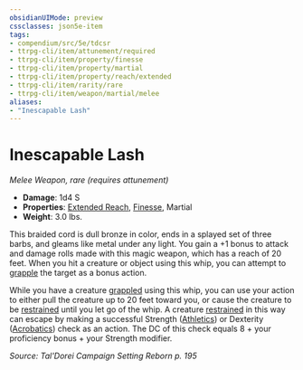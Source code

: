 ```yaml
---
obsidianUIMode: preview
cssclasses: json5e-item
tags:
- compendium/src/5e/tdcsr
- ttrpg-cli/item/attunement/required
- ttrpg-cli/item/property/finesse
- ttrpg-cli/item/property/martial
- ttrpg-cli/item/property/reach/extended
- ttrpg-cli/item/rarity/rare
- ttrpg-cli/item/weapon/martial/melee
aliases: 
- "Inescapable Lash"
---
```

# Inescapable Lash
*Melee Weapon, rare (requires attunement)*  

- **Damage**: 1d4 S
- **Properties**: [Extended Reach](/3-Mechanics/CLI/rules/item-properties.md#Extended%20Reach), [Finesse](/3-Mechanics/CLI/rules/item-properties.md#Finesse), Martial
- **Weight**: 3.0 lbs.

This braided cord is dull bronze in color, ends in a splayed set of three barbs, and gleams like metal under any light. You gain a +1 bonus to attack and damage rolls made with this magic weapon, which has a reach of 20 feet. When you hit a creature or object using this whip, you can attempt to [grapple](/3-Mechanics/CLI/rules/actions.md#grapple) the target as a bonus action.

While you have a creature [grappled](/3-Mechanics/CLI/rules/conditions.md#grappled) using this whip, you can use your action to either pull the creature up to 20 feet toward you, or cause the creature to be [restrained](/3-Mechanics/CLI/rules/conditions.md#restrained) until you let go of the whip. A creature [restrained](/3-Mechanics/CLI/rules/conditions.md#restrained) in this way can escape by making a successful Strength ([Athletics](/3-Mechanics/CLI/rules/skills.md#Athletics)) or Dexterity ([Acrobatics](/3-Mechanics/CLI/rules/skills.md#Acrobatics)) check as an action. The DC of this check equals 8 + your proficiency bonus + your Strength modifier.

*Source: Tal'Dorei Campaign Setting Reborn p. 195*